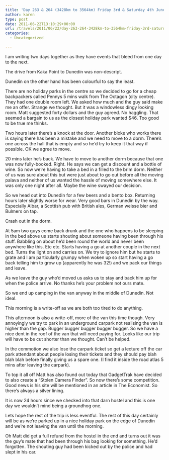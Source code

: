 ```yaml
---
title: 'Day 263 & 264 (3428km to 3564km) Friday 3rd & Saturday 4th June – Dunedin'
author: karen
type: post
date: 2011-06-22T13:10:29+00:00
url: /travels/2011/06/22/day-263-264-3428km-to-3564km-friday-3rd-saturday-4th-june-dunedin/
categories:
  - Uncategorized

---
```

I am writing two days together as they have events that bleed from one day to the next.

The drive from Kaka Point to Dunedin was non-descript.

Dunedin on the other hand has been colourful to say the least.

There are no holiday parks in the centre so we decided to go for a cheap backpackers called Pennys 5 mins walk from The Octagon (city centre). They had one double room left. We asked how much and the guy said make me an offer. Strange we thought. But it was a windowless dingy looking room. Matt suggested forty dollars and the guy agreed. No haggling. That seemed a bargain to us as the closest holiday park wanted $46. Too good to be true me thinks.

Two hours later there’s a knock at the door. Another bloke who works there is saying there has been a mistake and we need to move to a dorm. There’s one across the hall that is empty and so he’d try to keep it that way if possible. OK we agree to move. 

20 mins later he’s back. We have to move to another dorm because that one was now fully-booked. Right. He says we can get a discount and a bottle of wine. So now we’re having to take a bed in a filled to the brim dorm. Neither of us was sure about this but were just about to go out before all the moving palava and neither of us wanted the hassle of moving somewhere else. It was only one night after all. Maybe the wine swayed our decision. 

So we head out into Dunedin for a few beers and a bento box. Returning hours later slightly worse for wear. Very good bars in Dunedin by the way. Especially Albar, a Scottish pub with British ales, German weisse bier and Bulmers on tap. 

Crash out in the dorm.

At 5am two guys come back drunk and the one who happens to be sleeping in the bed above us starts shouting about someone having been through his stuff. Babbling on about he’d been round the world and never been anywhere like this. Etc etc. Starts having a go at another couple in the next bed. Turns the light on and carries on. We try to ignore him but he starts to grate and I am particularly grumpy when woken up so start having a go back telling him to grow up (apparently he was 32!) and we pack our things and leave. 

As we leave the guy who’d moved us asks us to stay and back him up for when the police arrive. No thanks he’s your problem not ours mate.

So we end up camping in the van anyway in the middle of Dunedin. Not ideal.

This morning is a write-off as we are both too tired to do anything.

This afternoon is also a write-off, more of the van this time though. Very annoyingly we try to park in an underground carpark not realising the van is higher than the gap. Bugger bugger bugger bugger bugger. So we have a nice dent in the roof of the van that will need paying for. Looks like our trip will have to be cut shorter than we thought. Can’t be helped.

In the commotion we also lose the carpark ticket so get a lecture off the car park attendant about people losing their tickets and they should pay blah blah blah before finally giving us a spare one. (I find it inside the road atlas 5 mins after leaving the carpark).

To top it all off Matt has also found out today that GadgetTrak have decided to also create a “Stolen Camera Finder”. So now there’s some competition. Good news is his site will be mentioned in an article in The Economist. So there’s always a silver lining.

It is now 24 hours since we checked into that darn hostel and this is one day we wouldn’t mind being a groundhog one.

Lets hope the rest of the trip is less eventful. The rest of this day certainly will be as we’re parked up in a nice holiday park on the edge of Dunedin and we’re not leaving the van until the morning.

Oh Matt did get a full refund from the hostel in the end and turns out it was the guy’s mate that had been through his bag looking for something. He’d forgotten. The shouting guy had been kicked out by the police and had slept in his car.
